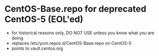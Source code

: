 # CentOS-Base.repo for deprecated CentOS-5 (EOL'ed)
- for historical reasons only, DO NOT USE unless you know what you are doing 
- replaces /etc/yum.repos.d/CentOS-Base.repo on CentOS-5
- points to vault.centos.org

